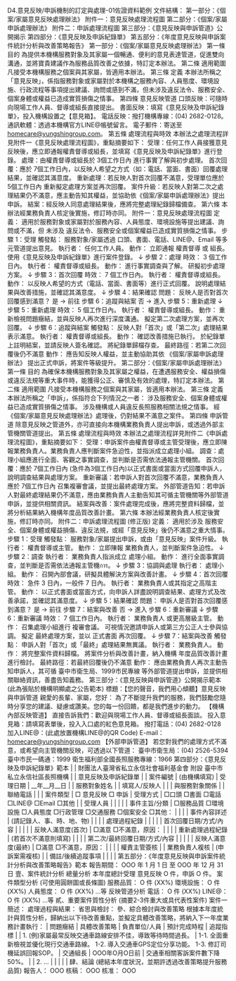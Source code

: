 D4.意見反映/申訴機制的訂定與處理-01佐證資料範例
文件結構：
第一部分：《個案/家屬意見反映處理辦法》
附件一：意見反映處理流程圖 
第二部分：《個案/家屬申訴處理辦法》
附件二：申訴處理流程圖 
第三部分：《意見反映與申訴管道》公開揭示
第四部分：《意見反映及申訴紀錄單》
第五部分：《年度意見反映與申訴案件統計分析與改善策略報告》
第一部分：《個案/家屬意見反映處理辦法》
第一條 目的
為提供本機構服務對象及其家屬一個暢通、便利的意見表達管道，促進雙向溝通，並將寶貴建議作為服務品質改善之依據，特訂定本辦法。
第二條 適用範圍
凡接受本機構服務之個案與其家屬，皆適用本辦法。
第三條 定義
本辦法所稱之「意見反映」，係指服務對象或家屬對於本機構之服務內容、人員態度、環境設施、行政流程等事項提出建議、詢問或感到不滿，但未涉及違反法令、服務安全、個案身體或權益已造成實質損傷之情事。
第四條 意見反映管道
口頭反映：可隨時向現場工作人員、督導或組長直接提出。
書面反映：填寫《意見反映及申訴紀錄單》，投入機構設置之【意見箱】。
電話反映：撥打機構專線：(04) 2682-0128。
通訊軟體：透過本機構官方LINE@帳號留言。
電子郵件：寄送至 homecare@yungshingroup.com。
第五條 處理流程與時效
本辦法之處理流程詳見附件一《意見反映處理流程圖》，重點摘要如下：
受理：任何工作人員接獲意見反映後，應立即通報權責督導或組長，並填寫《意見反映及申訴紀錄單》進行登錄。
處理：由權責督導或組長於 3個工作日內 進行事實了解與初步處理。
首次回覆：應於 7個工作日內，以反映人希望之方式（如：電話、當面、書面）回覆處理結果，並確認其滿意度。
重新處理：若反映人對首次回覆不滿意，受理單位應於 5個工作日內 重新擬定處理方案並再次回覆。
案件升級：若反映人對第二次之處理結果仍不滿意，應主動告知其權益，並協助依《個案/家屬申訴處理辦法》提出申訴。
結案：經反映人同意處理結果後，應將完整處理紀錄歸檔備查。
第六條 本辦法經業務負責人核定後實施，修訂時亦同。
附件一：意見反映處理流程圖 
定義： 適用於服務對象或家屬對於服務內容、人員態度、環境設施等提出建議、詢問或不滿，但 未涉及 違反法令、服務安全或個案權益已造成實質損傷之情事。
步驟 1：受理
觸發點： 服務對象/家屬透過 口頭、書面、電話、LINE@、Email 等多元管道提出意見。
執行者： 任何工作人員。
動作：
立即通報 權責督導 或 組長。
使用《意見反映及申訴紀錄單》進行案件登錄。
↓
步驟 2：處理
時效： 3 個工作日內。
執行者： 權責督導或組長。
動作：
進行事實調查與了解。
研擬初步處理方案。
↓
步驟 3：首次回覆
時效： 7 個工作日內。
執行者： 權責督導或組長。
動作：
以反映人希望的方式（電話、當面、書面等）進行正式回覆。
說明處理結果與改善措施，並確認其滿意度。
↓
步驟 4：結果確認
問題： 反映人是否對首次回覆感到滿意？
是 → 前往 步驟 6：追蹤與結案
否 → 進入 步驟 5：重新處理
↓
步驟 5：重新處理
時效： 5 個工作日內。
執行者： 權責督導或組長。
動作：
重新檢視問題癥結，並與反映人再次進行深度溝通。
擬定第二次處理方案，並再次回覆。
↓
步驟 6：追蹤與結案
觸發點： 反映人對「首次」或「第二次」處理結果表示滿意。
執行者： 權責督導或組長。
動作：
確認改善措施已執行。
於紀錄單上註明結案，並請反映人簽名確認。
將紀錄單歸檔存查。
最終路徑：若第二次回覆後仍不滿意
動作： 應告知反映人權益，並主動協助其依 《個案/家屬申訴處理辦法》 提出正式申訴，將案件等級提升。
第二部分：《個案/家屬申訴處理辦法》
第一條 目的
為確保本機構服務對象及其家屬之權益，在遭遇服務安全、權益損傷或違反法規等重大事件時，能獲得公正、審慎及有效的處理，特訂定本辦法。
第二條 適用範圍
凡接受本機構服務之個案與其家屬，皆適用本辦法。
第三條 定義
本辦法所稱之「申訴」，係指符合下列情況之一者：
涉及服務安全、個案身體或權益已造成實質損傷之情事。
涉及機構或人員違反長照服務相關法規之情事。
經《個案/家屬意見反映處理辦法》處理後，仍對結果不滿意之案件。
第四條 申訴管道
除意見反映之管道外，亦可直接向本機構業務負責人提出申訴，或透過外部主管機關管道提出。
第五條 處理流程與時效
本辦法之處理流程詳見附件二《申訴處理流程圖》，重點摘要如下：
受理：申訴案件由權責督導或主管受理後，應立即陳報業務負責人。業務負責人應判斷案件急迫性，並指派成立處理小組。
調查：處理小組應進行全面、客觀之事實調查，並判斷是否需依法通報主管機關。
首次回覆：應於 7個工作日內 (急件為3個工作日內)以正式書面或當面方式回覆申訴人，說明調查結果與處理方案。
重新審議：若申訴人對首次回覆不滿意，業務負責人應於 7個工作日內 召集複審會議，並提出最終處理方案。
外部管道告知：若申訴人對最終處理結果仍不滿意，應由業務負責人主動告知其可循主管機關等外部管道申訴，並提供相關資訊。
結案與改善：案件處理完成後，應將完整資料歸檔，並將分析結果納入機構年度品質改善計畫。
第六條 本辦法經業務負責人核定後實施，修訂時亦同。
附件二：申訴處理流程圖 (修正版)
定義： 適用於涉及 服務安全、個案身體或權益損傷、違反法規，或經「意見反映」後仍不滿意之重大情事。
步驟 1：受理
觸發點： 服務對象/家屬提出申訴，或由「意見反映」案件升級。
執行者： 權責督導或主管。
動作： 立即陳報 業務負責人，並判斷案件急迫性。
↓
步驟 2：調查
執行者： 業務負責人指派成立 處理小組。
動作： 進行全面事實調查，並判斷是否需依法通報主管機การ。
↓
步驟 3：協調與處理
執行者： 處理小組。
動作： 召開內部會議，研擬具體解決方案與改善計畫。
↓
步驟 4：首次回覆
時效： 急件 3 日內，一般件 7 日內。
執行者： 業務負責人或其指定之高階主管。
動作： 以正式書面或當面方式，向申訴人詳盡說明調查結果、處理方式及改善承諾，並確認其滿意度。
↓
步驟 5：結果確認
問題： 申訴人是否對首次回覆感到滿意？
是 → 前往 步驟 7：結案與改善
否 → 進入 步驟 6：重新審議
↓
步驟 6：重新審議
時效： 7 個工作日內。
執行者： 業務負責人 或更高層級主管。
動作：
召集處理小組進行 複審會議。
可視情況邀請申訴人或第三方公正人士參與協調。
擬定 最終處理方案，並以 正式書面 再次回覆。
↓
步驟 7：結案與改善
觸發點： 申訴人對「首次」或「最終」處理結果無異議。
執行者： 業務負責人。
動作：
將完整案件資料歸檔。
將案件分析與改善計畫，納入機構 年度品質改善計畫 進行檢討。
最終路徑：若最終回覆後仍不滿意
動作： 應由業務負責人再次主動告知申訴人，其可循 臺中市衛生局、1999市民專線 等外部管道提出申訴，並提供相關聯絡資訊，善盡告知義務。
第三部分：《意見反映與申訴管道》公開揭示範本
(此為張貼於機構明顯處之公告範本)
標題：【您的聲音，我們用心傾聽】意見反映與申訴管道
親愛的長輩、家屬，您好：
為了不斷提升我們的服務，我們鼓勵您隨時分享您的建議、疑慮或讚美。您的每一份回饋，都是我們進步的動力。
【機構內部反映管道】
直接告訴我們：歡迎與現場工作人員、督導或組長面談。
投入意見箱：請填寫表單後，投入入口處的紅色意見箱。
撥打電話：(04) 2682-0128
加入LINE@：(此處放置機構LINE@的QR Code)
E-mail：homecare@yungshingroup.com
【外部申訴管道】
若您對我們的處理方式不滿意，或希望向主管機關反映，可透過以下管道：
臺中市衛生局：(04) 2526-5394
臺中市民一碼通：1999
衛生福利部全國長照服務專線：1966
第四部分：《意見反映及申訴紀錄單》範本
|
| 財團法人臺灣省私立永信社會福利基金會 附設 臺中市私立永信社區長照機構 |
| 意見反映及申訴紀錄單 |
| 案件編號 | (由機構填寫) | 受理日期 | __年__月__日 |
| 服務對象姓名 | | 填寫人/反映人 | |
| 與服務對象關係 | | 聯絡電話 | |
| 案件類型 | □ 意見反映 □ 申訴 | 受理方式 | □口頭 □書面 □電話 □LINE@ □Email □其他 |
| 受理人員 | | | |
| 事件主旨/分類 | □服務品質 □環境設施 □人員態度 □行政管理 □交通服務 □個案安全 □其他： | | |
| 事件內容詳述 | (請記錄人、事、時、地、物) | | |
| 處理過程紀錄 | | | |
| 首次回覆日期/方式/內容 | | | |
| 反映人滿意度(首次) | □滿意 □不滿意，原因： | | |
| 重新處理過程紀錄 | (若首次不滿意則填寫) | | |
| 第二次/最終回覆日期/方式/內容 | | | |
| 反映人滿意度(最終) | □滿意 □不滿意，原因： | | |
| 權責主管簽核 | | 業務負責人複核 | (申訴案需複核) |
| 備註/後續追蹤事項 | | | |
第五部分：《年度意見反映與申訴案件統計分析與改善策略報告》範本
報告期間： OOO 年 1 月 1 日 至 OOO 年 12 月 31 日
壹、案件統計分析
總量分析
本年度總計受理 意見反映 O 件，申訴 O 件。
案件類型分析 (可使用圓餅圖或長條圖)
服務品質： O 件 (XX%)
環境設施： O 件 (XX%)
人員態度： O 件 (XX%)
...等
反映管道分析
電話： O 件 (XX%)
LINE@： O 件 (XX%)
...等
貳、重要案件質性分析 (摘要2-3件重大或具代表性案件)
案件一簡述：
處理過程與結果：
省思與檢討：
參、綜合檢討與改善策略
根據本年度統計與質性分析，歸納出以下待改善重點，並擬定具體改善策略，將納入下一年度業務計畫執行：
| 問題癥結 | 具體改善策略 | 負責單位/人員 | 預計完成時程 | 追蹤指標 |
| 1. (例)家屬最常反映交通車路線安排不佳，導致等待時間過長。 | 1-1. 全面重新檢視並優化現行交通車路線。 1-2. 導入交通車GPS定位分享功能。 1-3. 修訂司機延誤回報SOP。 | 交通組長 | OOO年O月O日前 | 交通車相關客訴案件數下降50%。 |
| 2. ... | | | | |
肆、結論
(總結本年度狀況，並期許透過改善策略提升服務品質)
報告人： OOO 核稿： OOO 核准： OOO